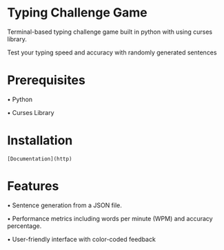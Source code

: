 # Typing Challenge Game
Terminal-based typing challenge game built in python with using curses library.

Test your typing speed and accuracy with randomly generated sentences

# Prerequisites
  • Python 
  
  • Curses Library 

# Installation
    [Documentation](http)
# Features

 • Sentence generation from a JSON file.

 • Performance metrics including words per minute (WPM) and accuracy percentage.
 
 • User-friendly interface with color-coded feedback
  
